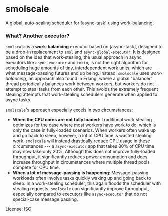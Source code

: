 # smolscale

A global, auto-scaling scheduler for [async-task] using work-balancing.

### What? Another executor?

`smolscale` is a **work-balancing** executor based on [async-task], designed to be a drop-in replacement to `smol` and `async-global-executor`. It is designed based on the idea that work-stealing, the usual approach in async executors like `async-executor` and `tokio`, is not the right algorithm for scheduling huge amounts of tiny, interdependent work units, which are what message-passing futures end up being. Instead, `smolscale` uses *work-balancing*, an approach also found in Erlang, where a global "balancer" thread periodically balances work between workers, but workers do not attempt to steal tasks from each other. This avoids the extremely frequent stealing attempts that work-stealing schedulers generate when applied to async tasks.

`smolscale`'s approach especially excels in two circumstances:
- **When the CPU cores are not fully loaded**: Traditional work stealing optimizes for the case where most workers have work to do, which is only the case in fully-loaded scenarios. When workers often wake up and go back to sleep, however, a lot of CPU time is wasted stealing work. `smolscale` will instead drastically reduce CPU usage in these circumstances --- a `async-executor` app that takes 80% of CPU time may now take only 20%. Although this does not improve fully-loaded throughput, it significantly reduces power consumption and does increase throughput in circumstances where multiple thread pools compete for CPU time.
- **When a lot of message-passing is happening**: Message-passing workloads often involve tasks quickly waking up and going back to sleep. In a work-stealing scheduler, this again floods the scheduler with stealing requests. `smolscale` can significantly improve throughput, especially compared to executors like `async-executor` that do not special-case message passing.

License: ISC

